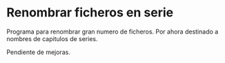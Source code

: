 # Renombrar ficheros en serie
Programa para renombrar gran numero de ficheros. Por ahora destinado a nombres de capitulos de series. 

Pendiente de mejoras.
